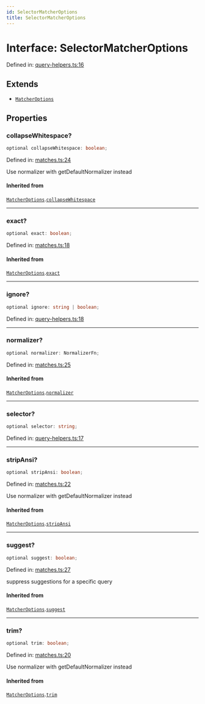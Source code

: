 ```yaml
---
id: SelectorMatcherOptions
title: SelectorMatcherOptions
---
```


<!-- DO NOT EDIT: this page is autogenerated from the type comments -->

# Interface: SelectorMatcherOptions

Defined in: [query-helpers.ts:16](https://github.com/Romulad/cli-testing-library/blob/main/packages/cli-testing-library/src/query-helpers.ts#L16)

## Extends

- [`MatcherOptions`](matcheroptions.md)

## Properties

### collapseWhitespace?

```ts
optional collapseWhitespace: boolean;
```

Defined in: [matches.ts:24](https://github.com/Romulad/cli-testing-library/blob/main/packages/cli-testing-library/src/matches.ts#L24)

Use normalizer with getDefaultNormalizer instead

#### Inherited from

[`MatcherOptions`](matcheroptions.md).[`collapseWhitespace`](MatcherOptions.md#collapsewhitespace)

***

### exact?

```ts
optional exact: boolean;
```

Defined in: [matches.ts:18](https://github.com/Romulad/cli-testing-library/blob/main/packages/cli-testing-library/src/matches.ts#L18)

#### Inherited from

[`MatcherOptions`](matcheroptions.md).[`exact`](MatcherOptions.md#exact)

***

### ignore?

```ts
optional ignore: string | boolean;
```

Defined in: [query-helpers.ts:18](https://github.com/Romulad/cli-testing-library/blob/main/packages/cli-testing-library/src/query-helpers.ts#L18)

***

### normalizer?

```ts
optional normalizer: NormalizerFn;
```

Defined in: [matches.ts:25](https://github.com/Romulad/cli-testing-library/blob/main/packages/cli-testing-library/src/matches.ts#L25)

#### Inherited from

[`MatcherOptions`](matcheroptions.md).[`normalizer`](MatcherOptions.md#normalizer)

***

### selector?

```ts
optional selector: string;
```

Defined in: [query-helpers.ts:17](https://github.com/Romulad/cli-testing-library/blob/main/packages/cli-testing-library/src/query-helpers.ts#L17)

***

### stripAnsi?

```ts
optional stripAnsi: boolean;
```

Defined in: [matches.ts:22](https://github.com/Romulad/cli-testing-library/blob/main/packages/cli-testing-library/src/matches.ts#L22)

Use normalizer with getDefaultNormalizer instead

#### Inherited from

[`MatcherOptions`](matcheroptions.md).[`stripAnsi`](MatcherOptions.md#stripansi)

***

### suggest?

```ts
optional suggest: boolean;
```

Defined in: [matches.ts:27](https://github.com/Romulad/cli-testing-library/blob/main/packages/cli-testing-library/src/matches.ts#L27)

suppress suggestions for a specific query

#### Inherited from

[`MatcherOptions`](matcheroptions.md).[`suggest`](MatcherOptions.md#suggest)

***

### trim?

```ts
optional trim: boolean;
```

Defined in: [matches.ts:20](https://github.com/Romulad/cli-testing-library/blob/main/packages/cli-testing-library/src/matches.ts#L20)

Use normalizer with getDefaultNormalizer instead

#### Inherited from

[`MatcherOptions`](matcheroptions.md).[`trim`](MatcherOptions.md#trim)
